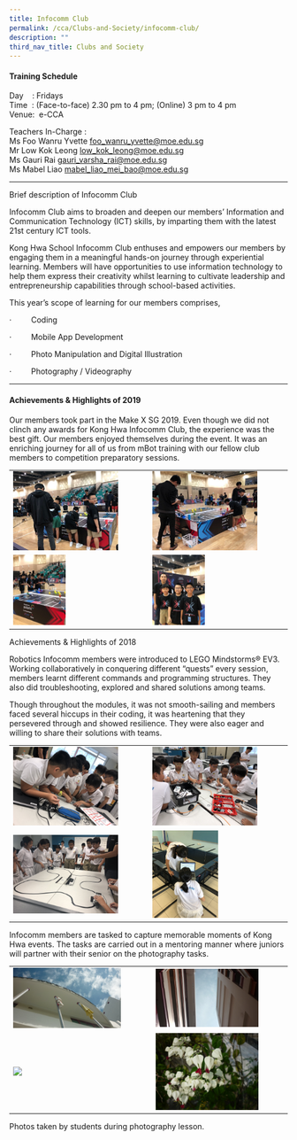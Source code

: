 ```yaml
---
title: Infocomm Club
permalink: /cca/Clubs-and-Society/infocomm-club/
description: ""
third_nav_title: Clubs and Society
---
```

#### Training Schedule
Day    : Fridays<br>
Time  : (Face-to-face) 2.30 pm to 4 pm; (Online) 3 pm to 4 pm <br>
Venue:  e-CCA

Teachers In-Charge : <br>
Ms Foo Wanru Yvette [foo\_wanru\_yvette@moe.edu.sg](mailto:foo_wanru_yvette@moe.edu.sg)  
Mr Low Kok Leong [low\_kok\_leong@moe.edu.sg](mailto:low_kok_leong@moe.edu.sg)<br>
Ms Gauri Rai [gauri\_varsha\_rai@moe.edu.sg](mailto:gauri_varsha_rai@moe.edu.sg)<br>
Ms Mabel Liao [mabel\_liao\_mei\_bao@moe.edu.sg](mailto:mabel_liao_mei_bao@moe.edu.sg)

  

  

* * *

  

Brief description of Infocomm Club 

  

Infocomm Club aims to broaden and deepen our members’ Information and Communication Technology (ICT) skills, by imparting them with the latest 21st century ICT tools.   

  

Kong Hwa School Infocomm Club enthuses and empowers our members by engaging them in a meaningful hands-on journey through experiential learning. Members will have opportunities to use information technology to help them express their creativity whilst learning to cultivate leadership and entrepreneurship capabilities through school-based activities.  

  

This year’s scope of learning for our members comprises,

·         Coding

·         Mobile App Development

·         Photo Manipulation and Digital Illustration  

·         Photography / Videography 

  

* * *

  

#### Achievements & Highlights of 2019

  

Our members took part in the Make X SG 2019. Even though we did not clinch any awards for Kong Hwa Infocomm Club, the experience was the best gift. Our members enjoyed themselves during the event. It was an enriching journey for all of us from mBot training with our fellow club members to competition preparatory sessions.

|  |  |
|---|---|
| <img src="/images/cca29.png" style="width:80%"> | <img src="/images/cca30.png" style="width:80%"> |
| <img src="/images/cca31.png" style="width:40%"> | <img src="/images/cca32.png" style="width:40%"> |

Achievements & Highlights of 2018

  

Robotics Infocomm members were introduced to LEGO Mindstorms® EV3. Working collaboratively in conquering different “quests” every session, members learnt different commands and programming structures. They also did troubleshooting, explored and shared solutions among teams.   

  

Though throughout the modules, it was not smooth-sailing and members faced several hiccups in their coding, it was heartening that they persevered through and showed resilience. They were also eager and willing to share their solutions with teams.

|  |  |
|---|---|
| <img src="/images/cca33.png" style="width:80%"> | <img src="/images/cca34.png" style="width:80%"> |
| <img src="/images/cca35.png" style="width:80%"> | <img src="/images/cca36.png" style="width:50%"> |

Infocomm members are tasked to capture memorable moments of Kong Hwa events. The tasks are carried out in a mentoring manner where juniors will partner with their senior on the photography tasks.

|  |  |
|---|---|
| <img src="/images/cca37.png" style="width:80%"> | <img src="/images/cca38.png" style="width:80%"> |
| <img src="/images/cca39.png" style="width:80%"> | <img src="/images/cca40.png" style="width:80%"> |

Photos taken by students during photography lesson.